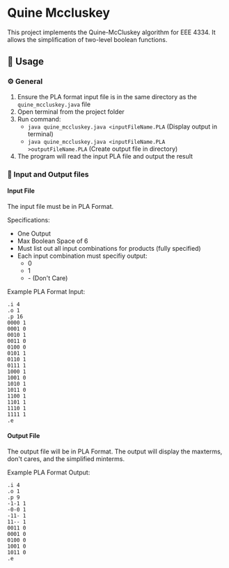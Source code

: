 # Quine Mccluskey 
This project implements the Quine-McCluskey algorithm for EEE 4334. It allows the simplification of two-level boolean functions.  

## 📖 Usage
### ⚙️ General
  1. Ensure the PLA format input file is in the same directory as the `quine_mccluskey.java` file 
  2. Open terminal from the project folder
  3. Run command:
      - `java quine_mccluskey.java <inputFileName.PLA` (Display output in terminal)
      - `java quine_mccluskey.java <inputFileName.PLA >outputFileName.PLA` (Create output file in directory)  
  4. The program will read the input PLA file and output the result

### 📄 Input and Output files

#### Input File

The input file must be in PLA Format. 

Specifications:
  - One Output
  - Max Boolean Space of 6
  - Must list out all input combinations for products (fully specified)
  - Each input combination must specifiy output:
      - 0
      - 1
      - \- (Don't Care) 

Example PLA Format Input: 
```pla
.i 4
.o 1
.p 16
0000 1
0001 0
0010 1
0011 0
0100 0
0101 1
0110 1
0111 1
1000 1
1001 0
1010 1
1011 0
1100 1
1101 1
1110 1
1111 1
.e
```

#### Output File

The output file will be in PLA Format. The output will display the maxterms, don't cares, and the simplified minterms.

Example PLA Format Output:
```pla
.i 4
.o 1
.p 9
-1-1 1
-0-0 1
-11- 1
11-- 1
0011 0
0001 0
0100 0
1001 0
1011 0
.e
```
